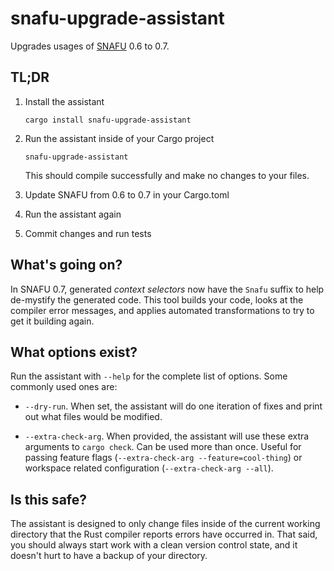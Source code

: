 # snafu-upgrade-assistant

Upgrades usages of [SNAFU][] 0.6 to 0.7.

[SNAFU]: https://crates.io/crates/snafu

## TL;DR

1. Install the assistant

    ```
    cargo install snafu-upgrade-assistant
    ```

1. Run the assistant inside of your Cargo project

    ```
    snafu-upgrade-assistant
    ```

    This should compile successfully and make no changes to your files.

1. Update SNAFU from 0.6 to 0.7 in your Cargo.toml

1. Run the assistant again

1. Commit changes and run tests

## What's going on?

In SNAFU 0.7, generated *context selectors* now have the `Snafu`
suffix to help de-mystify the generated code. This tool builds your
code, looks at the compiler error messages, and applies automated
transformations to try to get it building again.

## What options exist?

Run the assistant with `--help` for the complete list of options. Some
commonly used ones are:

- `--dry-run`. When set, the assistant will do one iteration of fixes
  and print out what files would be modified.

- `--extra-check-arg`. When provided, the assistant will use these
  extra arguments to `cargo check`. Can be used more than once. Useful
  for passing feature flags (`--extra-check-arg --feature=cool-thing`)
  or workspace related configuration (`--extra-check-arg --all`).

## Is this safe?

The assistant is designed to only change files inside of the current
working directory that the Rust compiler reports errors have occurred
in. That said, you should always start work with a clean version
control state, and it doesn't hurt to have a backup of your directory.
